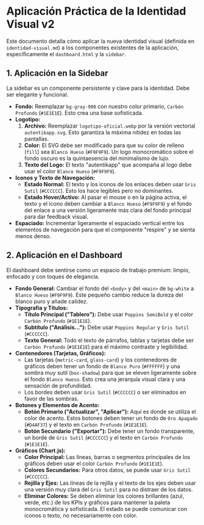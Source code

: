 # Aplicación Práctica de la Identidad Visual v2

Este documento detalla cómo aplicar la nueva identidad visual (definida en `identidad-visual.md`) a los componentes existentes de la aplicación, específicamente el `dashboard.html` y la `sidebar`.

## 1. Aplicación en la Sidebar

La sidebar es un componente persistente y clave para la identidad. Debe ser elegante y funcional.

-   **Fondo:** Reemplazar `bg-gray-900` con nuestro color primario, `Carbón Profundo` (`#1E1E1E`). Esto crea una base sofisticada.
-   **Logotipo:**
    1.  **Archivo:** Reemplazar `logotipo-oficial.webp` por la versión vectorial `autentikapp.svg`. Esto garantiza la máxima nitidez en todas las pantallas.
    2.  **Color:** El SVG debe ser modificado para que su color de relleno (`fill`) sea `Blanco Hueso` (`#F9F9F9`). Un logo monocromático sobre el fondo oscuro es la quintaesencia del minimalismo de lujo.
    3.  **Texto del Logo:** El texto "autentikapp" que acompaña al logo debe usar el color `Blanco Hueso` (`#F9F9F9`).
-   **Iconos y Texto de Navegación:**
    -   **Estado Normal:** El texto y los iconos de los enlaces deben usar `Gris Sutil` (`#CCCCCC`). Esto los hace legibles pero no dominantes.
    -   **Estado Hover/Activo:** Al pasar el mouse o en la página activa, el texto y el icono deben cambiar a `Blanco Hueso` (`#F9F9F9`) y el fondo del enlace a una versión ligeramente más clara del fondo principal para dar feedback visual.
-   **Espaciado:** Incrementar ligeramente el espaciado vertical entre los elementos de navegación para que el componente "respire" y se sienta menos denso.

## 2. Aplicación en el Dashboard

El dashboard debe sentirse como un espacio de trabajo premium: limpio, enfocado y con toques de elegancia.

-   **Fondo General:** Cambiar el fondo del `<body>` y del `<main>` de `bg-white` a `Blanco Hueso` (`#F9F9F9`). Este pequeño cambio reduce la dureza del blanco puro y añade calidez.
-   **Tipografía y Títulos:**
    -   **Título Principal ("Tablero"):** Debe usar `Poppins SemiBold` y el color `Carbón Profundo` (`#1E1E1E`).
    -   **Subtítulo ("Análisis..."):** Debe usar `Poppins Regular` y `Gris Sutil` (`#CCCCCC`).
    -   **Texto General:** Todo el texto de párrafos, tablas y tarjetas debe ser `Carbón Profundo` (`#1E1E1E`) para el máximo contraste y legibilidad.
-   **Contenedores (Tarjetas, Gráficos):**
    -   Las tarjetas (`metric-card`, `glass-card`) y los contenedores de gráficos deben tener un fondo de `Blanco Puro` (`#FFFFFF`) y una sombra muy sutil (`box-shadow`) para que se eleven ligeramente sobre el fondo `Blanco Hueso`. Esto crea una jerarquía visual clara y una sensación de profundidad.
    -   Los bordes deben usar `Gris Sutil` (`#CCCCCC`) o ser eliminados en favor de las sombras.
-   **Botones y Elementos de Acento:**
    -   **Botón Primario ("Actualizar", "Aplicar"):** Aquí es donde se utiliza el color de acento. Estos botones deben tener un fondo de `Oro Apagado` (`#D4AF37`) y el texto en `Carbón Profundo` (`#1E1E1E`).
    -   **Botón Secundario ("Exportar"):** Debe tener un fondo transparente, un borde de `Gris Sutil` (`#CCCCCC`) y el texto en `Carbón Profundo` (`#1E1E1E`).
-   **Gráficos (Chart.js):**
    -   **Color Principal:** Las líneas, barras o segmentos principales de los gráficos deben usar el color `Carbón Profundo` (`#1E1E1E`).
    -   **Colores Secundarios:** Para otros datos, se puede usar `Gris Sutil` (`#CCCCCC`).
    -   **Rejilla y Ejes:** Las líneas de la rejilla y el texto de los ejes deben usar una versión muy clara del `Gris Sutil` para no distraer de los datos.
    -   **Eliminar Colores:** Se deben eliminar los colores brillantes (azul, verde, etc.) de los KPIs y gráficos para mantener la paleta monocromática y sofisticada. El estado se puede comunicar con iconos o texto, no necesariamente con color.
